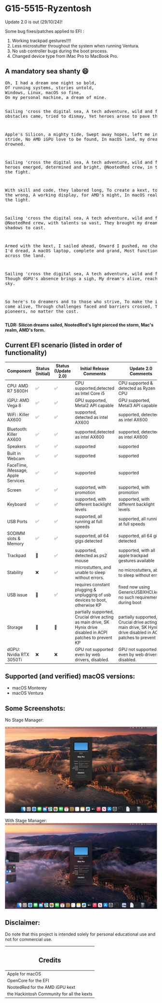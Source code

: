 # G15-5515-Ryzentosh 


Update 2.0 is out (29/10/24)!

Some bug fixes/patches applied to EFI :

1. Working trackpad gestures!!!!
2. Less microstutter throughout the system when running Ventura.
3. No usb controller bugs during the boot process.
4. Changed device type from iMac Pro to MacBook Pro.


<h2> A mandatory sea shanty 😄</h2>
<pre>
Oh, I had a dream one night so bold,
Of running systems, stories untold,
Windows, Linux, macOS so fine,
On my personal machine, a dream of mine.

Sailing 'cross the digital sea,
A tech adventure, wild and free,
But obstacles came, tried to dismay,
Yet heroes arose to pave the way.

Apple's Silicon, a mighty tide,
Swept away hopes, left me in a stride,
No AMD iGPU love to be found,
In macOS land, my dreams near drowned.

Sailing 'cross the digital sea,
A tech adventure, wild and free,
But heroes emerged, determined and bright,
@NootedRed crew, in the heart of the fight.

With skill and code, they labored long,
To create a kext, to right the wrong,
A working display, for AMD's might,
In macOS realm, they shed the light.

Sailing 'cross the digital sea,
A tech adventure, wild and free,
@NootedRed crew, with talents so vast,
They brought my dream, from shadows to cast.

Armed with the kext, I sailed ahead,
Onward I pushed, no challenge I'd dread,
A macOS laptop, complete and grand,
Most functions alive, across the land.

Sailing 'cross the digital sea,
A tech adventure, wild and free,
Though dGPU's absence brings a sigh,
My dream's alive, reaching for the sky.

So here's to dreamers and to those who strive,
To make the impossible come alive,
Through challenges faced and barriers crossed,
Tech's brave pioneers, no matter the cost.
</pre>
<b> TLDR: Silicon dreams sailed,  NootedRed's light pierced the storm,  Mac's realm, AMD's form.</b>
<h2>Current EFI scenario (listed in order of functionality)</h2>


| Component | Status (Initial) | Status (Update 2.0) |Initial Release Comments| Update 2.0 Comments |
|-----------|--------|-------------|---------------|-------------|
|CPU: AMD R7 5800H |  ✅|  ✅ | CPU supported,detected as Intel Core i5| CPU supported & detected as Ryzen CPU|
|iGPU: AMD Vega 8|  ✅ |  ✅ | GPU supported, Metal2 API capable|  GPU supported, Metal3 API capable|
|WiFi : Killer AX600|   ✅ | ✅ | supported, detected as intel AX600| supported, detected as intel AX600|
|Bluetooth: Killer AX600|   ✅ |  ✅| supported,detected as intel AX600| supported, detected as intel AX600|
|Speakers|✅|  ✅|supported|supported|
|Built in Webcam|  ✅|✅|supported|supported|
|FaceTime, iMessage, Apple Services|  ✅|✅|supported|supported|
|Screen|  ✅|  ✅| supported, with promotion| supported, with promotion |
|Keyboard|   ✅|  ✅| supported, with different backlight levels| supported, with different backlight levels|
|USB Ports|   ✅  | ✅|supported, all running at full speeds| supported, all running at full speeds|
|SODIMM slots & Memory|   ✅|  ✅|supported, all 64 gigs detected|supported, all 64 gigs detected|
|Trackpad|🚧| ✅|supported, detected as ps2 mouse|supported, with all apple trackpad gestures available|
|Stability|❌|✅| microstutters, and unable to sleep without errors. | no microstutters, able to sleep without errors|
|USB issue| 🚧| ✅| requires constant plugging & unplugging of usb devices to boot, otherwise KP | fixed now using GenericUSBXHCI.kext, no such requirement during boot |
|Storage| 🚧| 🚧| partially supported, Crucial drive acting as main drive, SK Hynix drive disabled in ACPI patches to prevent KP |partially supported, Crucial drive acting as main drive, SK Hynix drive disabled in ACPI patches to prevent KP  |
|dGPU: Nvidia RTX 3050Ti|❌|❌| GPU not supported even by web drivers, disabled. |GPU not supported even by web drivers, disabled.|
 

<h2>Supported (and verified) macOS versions:</h2>

- macOS Monterey
- macOS Ventura

<h2>Some Screenshots:</h2>

No Stage Manager: 

![Screenshot 2023-08-08 at 6 08 04 PM](https://github.com/chcheetah/G15-5515-Ryzentosh/blob/main/Images/Screenshot%202023-08-08%20at%206.08.04%20PM.png)

With Stage Manager:
![Screenshot 2023-08-08 at 6 41 46 PM](https://github.com/chcheetah/G15-5515-Ryzentosh/blob/main/Images/Screenshot%202023-08-08%20at%206.41.46%20PM.png)



<h2> Disclaimer: </h2>

Do note that this project is intended solely for personal educational use and not for commercial use.


|<h2> Credits</h2>|
|----|
|Apple for macOS|
|OpenCore for the EFI|
|NootedRed for the AMD iGPU kext|
|the Hackintosh Community for all the kexts|



